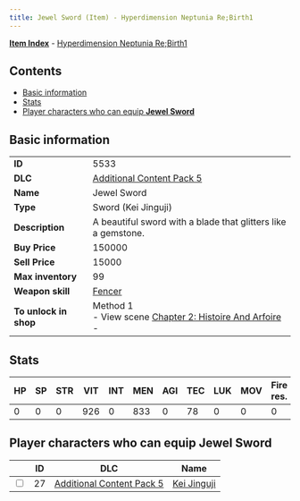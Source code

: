 ```yaml
---
title: Jewel Sword (Item) - Hyperdimension Neptunia Re;Birth1
---
```


[**Item Index**](/neptunia/rb1/item/index.html) - [Hyperdimension Neptunia Re;Birth1](/neptunia/rb1)

## Contents

- [Basic information](#basic-information)
- [Stats](#stats)
- [Player characters who can equip **Jewel Sword**](#player-characters-who-can-equip-jewel-sword)
## Basic information

|   |   |
| -- | -- |
| **ID** | 5533 |
| **DLC** | [Additional Content Pack 5](/neptunia/rb1/dlc/14-pack5.html) |
| **Name** | Jewel Sword |
| **Type** | Sword (Kei Jinguji) |
| **Description** | A beautiful sword with a blade that glitters like a gemstone. |
| **Buy Price** | 150000 |
| **Sell Price** | 15000 |
| **Max inventory** | 99 |
| **Weapon skill** | [Fencer](/neptunia/rb1/skill/14-3403-fencer.html) |
| **To unlock in shop** | Method 1<br />- View scene [Chapter 2: Histoire And Arfoire](/neptunia/rb1/scene/1-201-chapter-2-histoire-and-arfoire.html)<br />-  |


## Stats

| HP | SP | STR | VIT | INT | MEN | AGI | TEC | LUK | MOV | Fire res. | Ice res. | Wind res. | Lightning res. |
| -- | -- | --- | --- | --- | --- | --- | --- | --- | --- | --------- | -------- | --------- | -------------- |
| 0 | 0 | 0 | 926 | 0 | 833 | 0 | 78 | 0 | 0 | 0 | 0 | 0 | 0 |


## Player characters who can equip **Jewel Sword**

|    | ID | DLC | Name |
| -- | -- | --- | ---- |
| <input type="checkbox" id="rb1-player-14-27" class="trackbox" /> | 27 | [Additional Content Pack 5](/neptunia/rb1/dlc/14-pack5.html) | [Kei Jinguji](/neptunia/rb1/player/14-27-kei-jinguji.html) |
